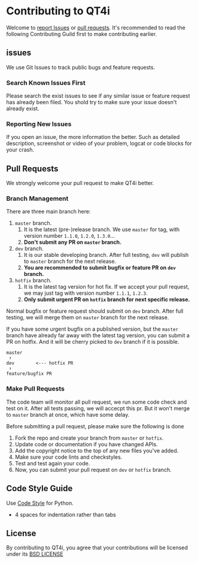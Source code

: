 # Contributing to QT4i
Welcome to [report Issues](https://github.com/Tencent/QT4i/issues) or [pull requests](https://github.com/Tencent/QT4i/pulls). It's recommended to read the following Contributing Guild first to make contributing earlier. 

## issues
We use Git Issues to track public bugs and feature requests.

### Search Known Issues First
Please search the exist issues to see if any similar issue or feature request has already been filed. You shold try to make sure your issue doesn't already exist.

### Reporting New Issues
If you open an issue, the more information the better. Such as detailed description, screenshot or video of your problem, logcat or code blocks for your crash.

## Pull Requests
We strongly welcome your pull request to make QT4i better. 

### Branch Management
There are three main branch here:

1. `master` branch.
	1. It is the latest (pre-)release branch. We use `master` for tag, with version number `1.1.0`, `1.2.0`, `1.3.0`...
	2. **Don't submit any PR on `master` branch.**
2. `dev` branch. 
	1. It is our stable developing branch. After full testing, `dev` will publish to `master` branch for the next release.
	2. **You are recommended to submit bugfix or feature PR on `dev` branch.**
3. `hotfix` branch. 
	1. It is the latest tag version for hot fix. If we accept your pull request, we may just tag with version number `1.1.1`, `1.2.3`.
	2. **Only submit urgent PR on `hotfix` branch for next specific release.**

Normal bugfix or feature request should submit on `dev` branch. After full testing, we will merge them on `master` branch for the next release. 

If you have some urgent bugfix on a published version, but the `master` branch have already far away with the latest tag version, you can submit a PR on hotfix. And it will be cherry picked to `dev` branch if it is possible.

```
master
 ↑
dev        <--- hotfix PR
 ↑ 
feature/bugfix PR
```

### Make Pull Requests
The code team will monitor all pull request, we run some code check and test on it. After all tests passing, we will accecpt this pr. But it won't merge to `master` branch at once, which have some delay.

Before submitting a pull request, please make sure the following is done

1. Fork the repo and create your branch from `master` or `hotfix`.
2. Update code or documentation if you have changed APIs.
3. Add the copyright notice to the top of any new files you've added.
4. Make sure your code lints and checkstyles.
5. Test and test again your code.
6. Now, you can submit your pull request on `dev` or `hotfix` branch.

## Code Style Guide
Use [Code Style](https://www.python.org/dev/peps/pep-0008/) for Python.

* 4 spaces for indentation rather than tabs

## License
By contributing to QT4i, you agree that your contributions will be licensed
under its [BSD LICENSE](https://github.com/Tencent/QT4i/blob/master/LICENSE)
